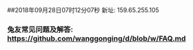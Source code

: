 ##2018年09月28日07时12分07秒 新址: 159.65.255.105
### 兔友常见问题及解答: https://github.com/wanggonging/d/blob/w/FAQ.md
